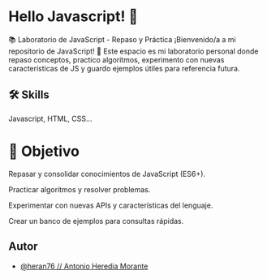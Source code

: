
# Hello Javascript! 👋
📚 Laboratorio de JavaScript - Repaso y Práctica
¡Bienvenido/a a mi repositorio de JavaScript! 🚀 Este espacio es mi laboratorio personal donde repaso conceptos, practico algoritmos, experimento con nuevas características de JS y guardo ejemplos útiles para referencia futura.

## 🛠 Skills
Javascript, HTML, CSS...


# 🎯 Objetivo

Repasar y consolidar conocimientos de JavaScript (ES6+).

Practicar algoritmos y resolver problemas.

Experimentar con nuevas APIs y características del lenguaje.

Crear un banco de ejemplos para consultas rápidas.


## Autor

- [@heran76 // Antonio Heredia Morante](https://github.com/Heran76)


